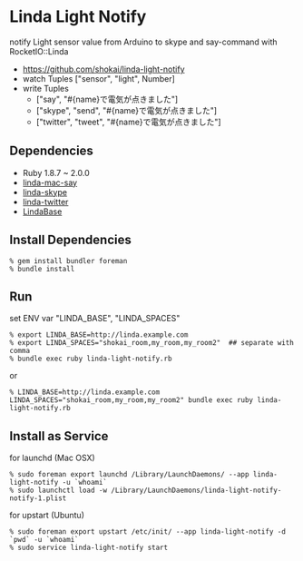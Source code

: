 Linda Light Notify
==================
notify Light sensor value from Arduino to skype and say-command with RocketIO::Linda

- https://github.com/shokai/linda-light-notify
- watch Tuples ["sensor", "light", Number]
- write Tuples
  - ["say", "#{name}で電気が点きました"]
  - ["skype", "send", "#{name}で電気が点きました"]
  - ["twitter", "tweet", "#{name}で電気が点きました"]

Dependencies
------------
- Ruby 1.8.7 ~ 2.0.0
- [linda-mac-say](https://github.com/shokai/linda-mac-say)
- [linda-skype](https://github.com/shokai/linda-skype)
- [linda-twitter](https://github.com/shokai/linda-twitter)
- [LindaBase](https://github.com/shokai/linda-base)


Install Dependencies
--------------------

    % gem install bundler foreman
    % bundle install


Run
---

set ENV var "LINDA_BASE", "LINDA_SPACES"

    % export LINDA_BASE=http://linda.example.com
    % export LINDA_SPACES="shokai_room,my_room,my_room2"  ## separate with comma
    % bundle exec ruby linda-light-notify.rb

or

    % LINDA_BASE=http://linda.example.com LINDA_SPACES="shokai_room,my_room,my_room2" bundle exec ruby linda-light-notify.rb


Install as Service
------------------

for launchd (Mac OSX)

    % sudo foreman export launchd /Library/LaunchDaemons/ --app linda-light-notify -u `whoami`
    % sudo launchctl load -w /Library/LaunchDaemons/linda-light-notify-notify-1.plist

for upstart (Ubuntu)

    % sudo foreman export upstart /etc/init/ --app linda-light-notify -d `pwd` -u `whoami`
    % sudo service linda-light-notify start
